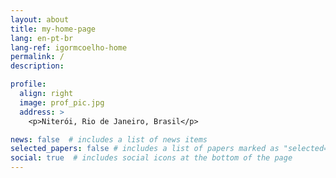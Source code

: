 ```yaml
---
layout: about
title: my-home-page
lang: en-pt-br
lang-ref: igormcoelho-home
permalink: /
description: 

profile:
  align: right
  image: prof_pic.jpg
  address: >
    <p>Niterói, Rio de Janeiro, Brasil</p>

news: false  # includes a list of news items
selected_papers: false # includes a list of papers marked as "selected={true}"
social: true  # includes social icons at the bottom of the page
---
```


<meta http-equiv="refresh" content="20;url=/sobre" />

<script src="//cdn.jsdelivr.net/npm/sweetalert2@11"></script>
<!--
<script type="text/javascript">
var userLang = navigator.language || navigator.userLanguage; 
if(userLang == 'pt-BR')
  alert("PORTU");
alert ("The language is: " + userLang);
</script>
-->
<script type="text/javascript" src="/assets/js/call_swal.js" ></script>

<!--
<hr/>

![en](/assets/img/60px-Nuvola_English_language_flag.svg.png)
[Welcome to Igor Machado Coelho website!](/about) - in English <br/>
Main pages: [about](/about) - [materials](/materials) - [projects](/projects) - [publications](/publications) - [teaching](/teaching) 

<em>Igor is Computer Science researcher and professor at [IC/UFF](http://www.ic.uff.br)</em>

<hr/>

![pt-br](/assets/img/64px-Brazilian_flag_icon_round.svg.png)
[Bem-vind@ à página de Igor Machado Coelho!](/sobre) - Português (br) <br/>
Páginas principais: [sobre](/sobre) - [materiais](/materiais) - [projetos](/projetos) - [publicações](/publicacoes) - [ensino](/ensino)

<em>Igor é pesquisador de Ciência da Computação e professor no [IC/UFF](http://www.ic.uff.br)</em>

<hr/>

-->